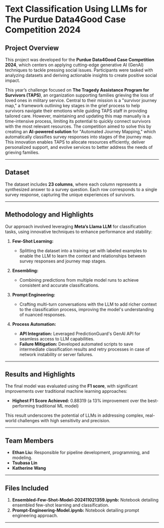 # Text Classification Using LLMs for The Purdue Data4Good Case Competition 2024

## Project Overview
This project was developed for the **Purdue Data4Good Case Competition 2024**, which centers on applying cutting-edge generative AI (GenAI) techniques to tackle pressing social issues. Participants were tasked with analyzing datasets and deriving actionable insights to create positive social impact.

This year’s challenge focused on **The Tragedy Assistance Program for Survivors (TAPS)**, an organization supporting families grieving the loss of loved ones in military service. Central to their mission is a "survivor journey map," a framework outlining key stages in the grief process to help survivors navigate their emotions while guiding TAPS staff in providing tailored care. However, maintaining and updating this map manually is a time-intensive process, limiting its potential to quickly connect survivors with the most relevant resources. The competition aimed to solve this by creating an **AI-powered solution** for "Automated Journey Mapping," which automatically classifies survey responses into stages of the journey map. This innovation enables TAPS to allocate resources efficiently, deliver personalized support, and evolve services to better address the needs of grieving families.

---

## Dataset
The dataset includes **23 columns**, where each column represents a synthesized answer to a survey question. Each row corresponds to a single survey response, capturing the unique experiences of survivors.

---

## Methodology and Highlights
Our approach involved leveraging **Meta’s Llama LLM** for classification tasks, using innovative techniques to enhance performance and stability:

1. **Few-Shot Learning:**
   - Splitting the dataset into a training set with labeled examples to enable the LLM to learn the context and relationships between survey responses and journey map stages.

2. **Ensembling:**
   - Combining predictions from multiple model runs to achieve consistent and accurate classifications.

3. **Prompt Engineering:**
   - Crafting multi-turn conversations with the LLM to add richer context to the classification process, improving the model's understanding of nuanced responses.

4. **Process Automation:**
   - **API Integration:** Leveraged PredictionGuard's GenAI API for seamless access to LLM capabilities.
   - **Failure Mitigation:** Developed automated scripts to save intermediate classification results and retry processes in case of network instability or server failures.

---

## Results and Highlights
The final model was evaluated using the **F1 score**, with significant improvements over traditional machine learning approaches:

- **Highest F1 Score Achieved:** 0.88319 (a 13% improvement over the best-performing traditional ML model)

This result underscores the potential of LLMs in addressing complex, real-world challenges with high sensitivity and precision.

---

## Team Members
- **Ethan Liu:** Responsible for pipeline development, programming, and modeling.
- **Tsubasa Lin**
- **Katherine Wang**

---

## Files Included
1. **Ensembled-Few-Shot-Model-202411021359.ipynb:** Notebook detailing ensembled few-shot learning and classification.
2. **Prompt-Engineering-Model.ipynb:** Notebook detailing prompt engineering approach.

---
